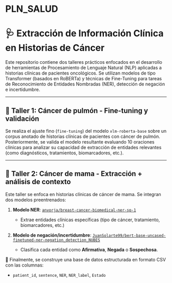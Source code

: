 # PLN_SALUD
# 🩺 Extracción de Información Clínica en Historias de Cáncer

Este repositorio contiene dos talleres prácticos enfocados en el desarrollo de herramientas de Procesamiento de Lenguaje Natural (NLP) aplicadas a historias clínicas de pacientes oncológicos. Se utilizan modelos de tipo Transformer (basados en RoBERTa) y técnicas de Fine-Tuning para tareas de Reconocimiento de Entidades Nombradas (NER), detección de negación e incertidumbre.

---

## 🧪 Taller 1: Cáncer de pulmón - Fine-tuning y validación

Se realiza el ajuste fino (`fine-tuning`) del modelo `xlm-roberta-base` sobre un corpus anotado de historias clínicas de pacientes con cáncer de pulmón. Posteriormente, se valida el modelo resultante evaluando 10 oraciones clínicas para analizar su capacidad de extracción de entidades relevantes (como diagnósticos, tratamientos, biomarcadores, etc.).

---

## 🧪 Taller 2: Cáncer de mama - Extracción + análisis de contexto

Este taller se enfoca en historias clínicas de cáncer de mama. Se integran dos modelos preentrenados:

1. **Modelo NER**: [`anvorja/breast-cancer-biomedical-ner-sp-1`](https://huggingface.co/anvorja/breast-cancer-biomedical-ner-sp-1)
   - Extrae entidades clínicas específicas (tipo de cáncer, tratamiento, biomarcadores, etc.)

2. **Modelo de negación/incertidumbre**: [`JuanSolarte99/bert-base-uncased-finetuned-ner-negation_detection_NUBES`](https://huggingface.co/JuanSolarte99/bert-base-uncased-finetuned-ner-negation_detection_NUBES)
   - Clasifica cada entidad como **Afirmativa**, **Negada** o **Sospechosa**.

🔄 Finalmente, se construye una base de datos estructurada en formato CSV con las columnas:
- `patient_id`, `sentence`, `NER`, `NER_label`, `Estado`
